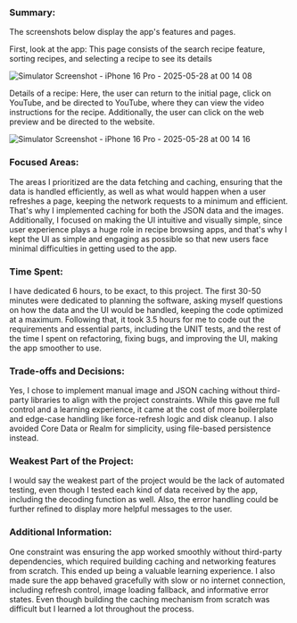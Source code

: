 ### Summary: 

The screenshots below display the app's features and pages.

First, look at the app: This page consists of the search recipe feature, sorting recipes, and selecting a recipe to see its details

![Simulator Screenshot - iPhone 16 Pro - 2025-05-28 at 00 14 08](https://github.com/user-attachments/assets/58714575-4a6a-4615-ba42-90ab84750ee9)

Details of a recipe: Here, the user can return to the initial page, click on YouTube, and be directed to YouTube, where they can view the video instructions for the recipe. 
Additionally,  the user can click on the web preview and be directed to the website.

![Simulator Screenshot - iPhone 16 Pro - 2025-05-28 at 00 14 16](https://github.com/user-attachments/assets/0a3eaa8c-075b-44db-a205-1b0eadbcfd3c)


### Focused Areas: 

The areas I prioritized are the data fetching and caching, ensuring that the data is handled efficiently, as well as what would happen when a user refreshes a page, keeping the network requests to
a minimum and efficient. That's why I implemented caching for both the JSON data and the images. Additionally, I focused on making the UI intuitive and visually simple, since user experience 
plays a huge role in recipe browsing apps, and that's why I kept the UI as simple and engaging as possible so that new users face minimal difficulties in getting used to the app.

### Time Spent:

I have dedicated 6 hours, to be exact, to this project. The first 30-50 minutes were dedicated to planning the software, asking myself questions on how the data and the UI would be handled, keeping 
the code optimized at a maximum. Following that, it took 3.5 hours for me to code out the requirements and essential parts, including the UNIT tests, and the rest of the time I spent on refactoring, 
fixing bugs, and improving the UI, making the app smoother to use.

### Trade-offs and Decisions: 

Yes, I chose to implement manual image and JSON caching without third-party libraries to align with the project constraints. While this gave me full control and a learning experience, it came 
at the cost of more boilerplate and edge-case handling like force-refresh logic and disk cleanup. I also avoided Core Data or Realm for simplicity, using file-based persistence instead.

### Weakest Part of the Project:

I would say the weakest part of the project would be the lack of automated testing, even though I tested each kind of data received by the app, including the decoding function as well. Also, 
the error handling could be further refined to display more helpful messages to the user.

### Additional Information: 

One constraint was ensuring the app worked smoothly without third-party dependencies, which required building caching and networking features from scratch. This ended up being a valuable 
learning experience. I also made sure the app behaved gracefully with slow or no internet connection, including refresh control, image loading fallback, and informative error states. Even though
building the caching mechanism from scratch was difficult but I learned a lot throughout the process.
